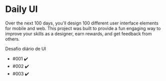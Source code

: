 <h1>Daily UI</h1>

Over the next 100 days, you'll design 100 different user interface elements for mobile and web. This project was built to provide a fun engaging way to improve your skills as a designer, earn rewards, and get feedback from others.


<p>Desafio diário de UI</p>

* []() #001 :heavy_check_mark:
* []() #002 :heavy_check_mark:
* []() #003 :heavy_check_mark:

